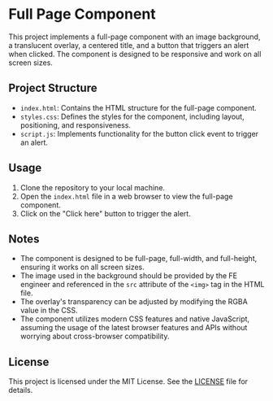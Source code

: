 # Full Page Component

This project implements a full-page component with an image background, a translucent overlay, a centered title, and a button that triggers an alert when clicked. The component is designed to be responsive and work on all screen sizes.

## Project Structure

- `index.html`: Contains the HTML structure for the full-page component.
- `styles.css`: Defines the styles for the component, including layout, positioning, and responsiveness.
- `script.js`: Implements functionality for the button click event to trigger an alert.

## Usage

1. Clone the repository to your local machine.
2. Open the `index.html` file in a web browser to view the full-page component.
3. Click on the "Click here" button to trigger the alert.

## Notes

- The component is designed to be full-page, full-width, and full-height, ensuring it works on all screen sizes.
- The image used in the background should be provided by the FE engineer and referenced in the `src` attribute of the `<img>` tag in the HTML file.
- The overlay's transparency can be adjusted by modifying the RGBA value in the CSS.
- The component utilizes modern CSS features and native JavaScript, assuming the usage of the latest browser features and APIs without worrying about cross-browser compatibility.

## License

This project is licensed under the MIT License. See the [LICENSE](LICENSE) file for details.

